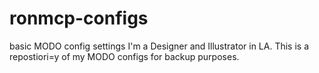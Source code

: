# ronmcp-configs
basic MODO config settings
I'm a Designer and Illustrator in LA. This is a repostiori=y of my MODO configs for backup purposes.

